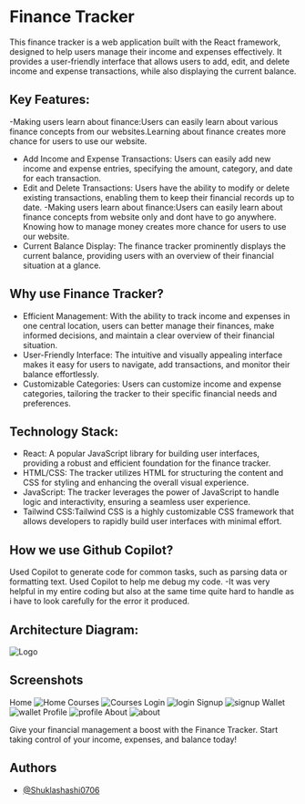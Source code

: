 # Finance Tracker

This finance tracker is a web application built with the React framework, designed to help users manage their income and expenses effectively. It provides a user-friendly interface that allows users to add, edit, and delete income and expense transactions, while also displaying the current balance.

## Key Features:
-Making users learn about finance:Users can easily learn about various finance concepts from our websites.Learning about finance creates more chance for users to use our website.
- Add Income and Expense Transactions: Users can easily add new income and expense entries, specifying the amount, category, and date for each transaction.
- Edit and Delete Transactions: Users have the ability to modify or delete existing transactions, enabling them to keep their financial records up to date.
-Making users learn about finance:Users can easily learn about finance concepts from website only and dont have to go anywhere.
Knowing how to manage money creates more chance for users to use our website.
- Current Balance Display: The finance tracker prominently displays the current balance, providing users with an overview of their financial situation at a glance.


## Why use Finance Tracker?
- Efficient Management: With the ability to track income and expenses in one central location, users can better manage their finances, make informed decisions, and maintain a clear overview of their financial situation.
- User-Friendly Interface: The intuitive and visually appealing interface makes it easy for users to navigate, add transactions, and monitor their balance effortlessly.
- Customizable Categories: Users can customize income and expense categories, tailoring the tracker to their specific financial needs and preferences.

## Technology Stack:
- React: A popular JavaScript library for building user interfaces, providing a robust and efficient foundation for the finance tracker.
- HTML/CSS: The tracker utilizes HTML for structuring the content and CSS for styling and enhancing the overall visual experience.
- JavaScript: The tracker leverages the power of JavaScript to handle logic and interactivity, ensuring a seamless user experience.
- Tailwind CSS:Tailwind CSS is a highly customizable CSS framework that allows developers to rapidly build user interfaces with minimal effort.

## How we use Github Copilot?
Used Copilot to generate code for common tasks, such as parsing data or formatting text.
Used Copilot to help me debug my code.
-It was very helpful in my entire coding but also at the same time quite hard to handle as i have to look carefully for the error it produced.

## Architecture Diagram:


![Logo](https://github.com/Fastest-Coder-First/Team-Frost-Finance-Tracker/assets/107978867/d71e6266-8c1a-4292-9eaa-fa33e3898ee8)

## Screenshots
Home
![Home](https://github.com/Fastest-Coder-First/Team-Frost-Finance-Tracker/assets/107978867/947e34c7-4b9e-4c2d-86ae-6b5ae809a9a0)
Courses
![Courses](https://github.com/Fastest-Coder-First/Team-Frost-Finance-Tracker/assets/107978867/169b6f86-fb05-48e8-b87a-16937def89ca)
Login
![login](https://github.com/Fastest-Coder-First/Team-Frost-Finance-Tracker/assets/107978867/6822cdb3-2fda-464d-9193-81b89732cdaf)
Signup
![signup](https://github.com/Fastest-Coder-First/Team-Frost-Finance-Tracker/assets/107978867/ba2481ac-1f5b-41f6-9ffb-f53b27596d71)
Wallet
![wallet](https://github.com/Fastest-Coder-First/Team-Frost-Finance-Tracker/assets/107978867/422597eb-ca67-4438-a8ba-e4b703e5d0fb)
Profile
![profile](https://github.com/Fastest-Coder-First/Team-Frost-Finance-Tracker/assets/107978867/c994b9ff-82bb-4085-a41f-426b999e84ce)
About
![about](https://github.com/Fastest-Coder-First/Team-Frost-Finance-Tracker/assets/107978867/98cd71c1-a8fa-4d5a-9432-c3db93c21609)




  
Give your financial management a boost with the Finance Tracker. Start taking control of your income, expenses, and balance today!


## Authors

- [@Shuklashashi0706](https://www.github.com/Shuklashashi0706)
